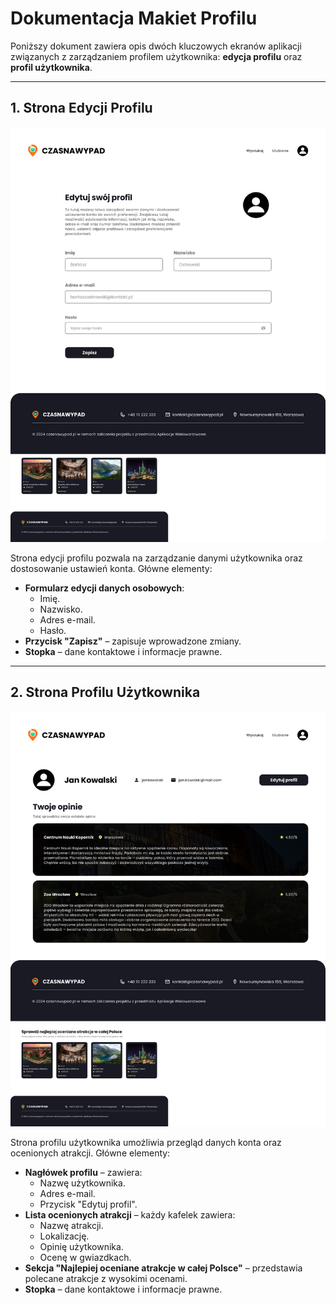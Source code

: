 # Dokumentacja Makiet Profilu

Poniższy dokument zawiera opis dwóch kluczowych ekranów aplikacji związanych z zarządzaniem profilem użytkownika: **edycja profilu** oraz **profil użytkownika**.

---

## 1. Strona Edycji Profilu

![Strona Edycji Profilu](images/edycja_profilu.png)

Strona edycji profilu pozwala na zarządzanie danymi użytkownika oraz dostosowanie ustawień konta. Główne elementy:
- **Formularz edycji danych osobowych**:
  - Imię.
  - Nazwisko.
  - Adres e-mail.
  - Hasło.
- **Przycisk "Zapisz"** – zapisuje wprowadzone zmiany.
- **Stopka** – dane kontaktowe i informacje prawne.

---

## 2. Strona Profilu Użytkownika

![Strona Profilu Użytkownika](images/profil_uzytkownika.png)

Strona profilu użytkownika umożliwia przegląd danych konta oraz ocenionych atrakcji. Główne elementy:
- **Nagłówek profilu** – zawiera:
  - Nazwę użytkownika.
  - Adres e-mail.
  - Przycisk "Edytuj profil".
- **Lista ocenionych atrakcji** – każdy kafelek zawiera:
  - Nazwę atrakcji.
  - Lokalizację.
  - Opinię użytkownika.
  - Ocenę w gwiazdkach.
- **Sekcja "Najlepiej oceniane atrakcje w całej Polsce"** – przedstawia polecane atrakcje z wysokimi ocenami.
- **Stopka** – dane kontaktowe i informacje prawne.
